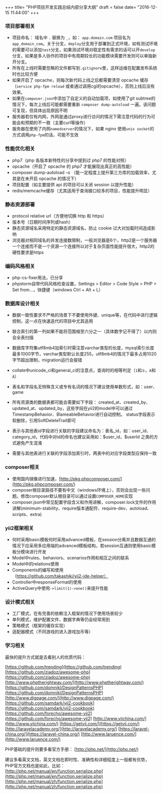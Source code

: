 +++
title= "PHP项目开发实践总结内部分享大纲"
draft = false
date= "2016-12-15 11:44:00"
+++

### 项目部署相关

- 项目命名： 域名中 `.` 替换为 `_`，如： `app.domain.com` 项目名为 `app_domain_com`。关于分支，`deploy`分支用于部署到正式环境，如有测试环境的需要可以添加`test`分支，如果测试环境对稳定性有需求的话可以开`develop`分支，如果是多人协作的项目中有周期较长的功能模块需要开发则可以单独新开分支。
- 所有在上线时需要忽略的文件都写到`.gitignore`里，这样运维在配置发布系统时也比较方便
- 如果开启了 opcache，则每次新代码上线之后都需要清空 opcache 缓存（`service php-fpm reload` 或者通过调用cgi的opcache），否则上线后没有效果。
- 如果在`composer.json`中添加了自定义的自动加载项，如使用了git subtree的情况下，每次上线后可能都需要重新 `composer dump-autoload` 一遍。该问题可复现，但具体出现原因不明
- 服务器若仅有内网，外网是通过proxy进行访问的情况下需注意代码的行为可能会和预期的不一致（主要curl等操作）
- 服务器在使用了内网`namedserver`的情况下，如果 nginx 使用`unix socket`的方式调用`php-fpm`的话，可能不生效

### 性能优化相关

- php7（php 各版本新特性的分享中提到过 php7 的性能对照）
- opcache（开启了 opcache 的 php7 才能展现出真正的高性能）
- composer dump-autoload -o （能一定程度上提升第三方库的加载效率，尤其是在未开启 opcache 的情况下）
- 项目配置（如主要提供 api 的项目可以关闭 session 以提升性能）
- redis/memcache缓存（尤其适用于查询接口较多的项目，性能提升明显）

### 静态资源部署

- protocol relative url（方便地切换 http 和 https）
- 版本号（日期时间序列或hash）
- 静态资源域名采用特定的静态资源域名，防止 cookie 过大对加载时间造成影响
- 浏览器对相同域名的并发连接数限制，一般浏览器是6个，http2是一个服务器一个连接而不是一个资源一个连接所以对于复杂页面性能提升很大，http2的硬性要求是https

### 编码风格相关

- php-cs-fixer用法，已分享
- phpstorm自带代码风格检查设置，Settings > Editor > Code Style > PHP > Set from...，快捷键（windows Ctrl + Alt + L）

### 数据库设计相关

- 数据一致性要求不严格的场景下不要使用外键、unique等，在代码中进行逻辑控制，这一点在快速迭代的项目中尤其适用
- 联合索引的第一列如果不能将范围缩至六分之一（具体数字记不得了）以内则会全表扫描
- 数据库字符集utf8mb4加索引时需注意varchar类型的长度，mysql索引长度最多1000字节，varchar类型默认长度255，utf8mb4的情况下最多占用1020字节超出限制，migration运行会报错
- collate中unicode_ci和general_ci的注意点，查询时的相等判定（`1`和`①`，`A`和`À`）
- 表名和字段名无特殊含义或专有名词的情况下建议使用单数形式，如：user、game
- 所有资源类的数据表都可能会需要如下字段：
created_at、created_by、updated_at、updated_by，这些字段在yii2的model中可以通过
TimestampBehavior、BlameableBehavior进行自动控制。
status字段表示软删除，引用SoftDeleteTrait即可

- 表示与其他表id字段进行关联的字段建议命名为：表名_id，如：user_id、category_id，代码中对id的命名也建议采用如：\$user_id，$userId 之类的方式避免产生混淆
- 需要与其他表进行关联的字段添加索引时，两表中的对应字段类型应保持一致

### composer相关

- 使用国内镜像进行加速，[http://pkg.phpcomposer.com/](http://pkg.phpcomposer.com/)
- composer根目录路径不要有中文（windows环境上），否则会出现一些问题。修改composer默认根目录可以通过设置`COMPOSER_HOME`实现
- composer.json中常见配置字段含义和作用讲解，composer.lock文件的作用讲解(minimum-stability、require版本通配符、require-dev、autoload、scripts、extra)

### yii2框架相关

- 何时采用basic模板何时采用advanced模板，在session分离并且数据互通的情况下应采用多应用端的advanced模板结构，若session互通则使用basic模板分模块进行开发
- Model中rules、behaviors、scenarios作用和相互之间的联系
- Model中的relations使用
- Components的编写和使用（https://github.com/takashiki/yii2-ide-helper）
- Controller中responseFormat的使用
- ActiveQuery中使用`->limit(1)->one()`来提升性能

### 设计模式相关

- 工厂模式，在有完善的依赖注入框架的情况下使用场景较少
- 单列模式，维护配置文件、数据字典等仍会经常用到
- 策略模式（框架的缓存实现）
- 适配器模式（不同游戏的进入游戏加币等）

### 学习相关

最快的提升方式就是去看别人的优质代码：

[https://github.com/trending](https://github.com/trending)
[https://github.com/ziadoz/awesome-php](https://github.com/ziadoz/awesome-php)
[http://www.phptherightway.com/](http://www.phptherightway.com/)
[https://github.com/domnikl/DesignPatternsPHP](https://github.com/domnikl/DesignPatternsPHP)
[http://www.digpage.com/](http://www.digpage.com/)
[https://github.com/samdark/yii2-cookbook](https://github.com/samdark/yii2-cookbook)
[https://github.com/forecho/awesome-yii2](https://github.com/forecho/awesome-yii2)
[http://www.yiichina.com/](http://www.yiichina.com/)
[https://getyii.com/](https://getyii.com/)
[http://laravelacademy.org/](http://laravelacademy.org/)
[https://laravel-china.org/](https://laravel-china.org/)
[http://www.laruence.com/](http://www.laruence.com/)

PHP基础的提升则要多看官方手册：
[http://php.net/](http://php.net/)

建议多看英文文档，英文文档在即时性、准确性和详细程度上一般都有优势，PHP官方文档也是如此，比如：
[http://php.net/manual/en/function.serialize.php](http://php.net/manual/en/function.serialize.php)
[http://php.net/manual/zh/function.serialize.php](http://php.net/manual/zh/function.serialize.php)
